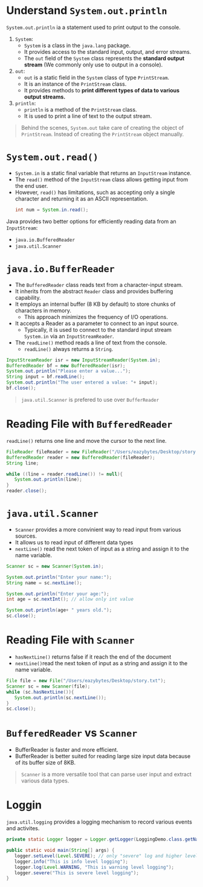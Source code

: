 # Understand `System.out.println`

`System.out.println` ia a statement used to print output to the console.
1. `System`: 
   - `System` is a class in the `java.lang` package.
   - It provides access to the standard input, output, and error streams.
   - The `out` field of the `System` class represents the **standard output stream** (We commonly only use to output in a console).
2. `out`:
   - `out` is a static field in the `System` class of type `PrintStream`.
   - It is an instance of the `PrintStream` class.
   - It provides methods to **print different types of data to various output streams.**
3. `println`: 
   - `println` is a method of the `PrintStream` class.
   - It is used to print a line of text to the output stream.

> Behind the scenes, `System.out` take care of creating the object of `PrintStream`. Instead of creating the `PrintStream` object manually.

# `System.out.read()`
- `System.in` is a static final variable that returns an `InputStream` instance.
- The `read()` method of the `InputStream` class allows getting input from the end user.
- However, `read()` has limitations, such as accepting only a single character and returning it as an ASCII representation.
   ```java
   int num = System.in.read();
   ```
Java provides two better options for efficiently reading data from an `InputStream`:
   - `java.io.BufferedReader`
   - `java.util.Scanner`

# `java.io.BufferReader`

- The `BufferedReader` class reads text from a character-input stream.
- It inherits from the abstract `Reader` class and provides buffering capability.
- It employs an internal buffer (8 KB by default) to store chunks of characters in memory.
   - This approach minimizes the frequency of I/O operations.
- It accepts a Reader as a parameter to connect to an input source.
   - Typically, it is used to connect to the standard input stream `System.in` via an `InputStreamReader`.
- The `readLine()` method reads a line of text from the console.
   - `readLine()` always returns a `String`.

```java
InputStreamReader isr = new InputStreamReader(System.in);
BufferedReader bf = new BufferedReader(isr);
System.out.println("Please enter a value...");
String input = bf.readLine();
System.out.println("The user entered a value: "+ input);
bf.close();
```

> `java.util.Scanner` is prefered to use over `BufferReader`

# Reading File with `BufferedReader`

`readLine()` returns one line and move the cursor to the next line.

```java
FileReader fileReader = new FileReader("/Users/eazybytes/Desktop/story.txt");
BufferedReader reader = new BufferedReader(fileReader);
String line;

while ((line = reader.readLine()) != null){
   System.out.println(line);
}
reader.close();
```

# `java.util.Scanner`

- `Scanner` provides a more convinient way to read input from various sources.
- It allows us to read input of different data types
- `nextLine()` read the next token of input as a string and assign it to the name variable.

```java
Scanner sc = new Scanner(System.in);

System.out.println("Enter your name:");
String name = sc.nextLine();

System.out.println("Enter your age:");
int age = sc.nextInt(); // allow only int value

System.out.println(age+ " years old.");
sc.close();
```

# Reading File with `Scanner`

- `hasNextLine()` returns false if it reach the end of the document
- `nextLine()`read the next token of input as a string and assign it to the name variable.

```java
File file = new File("/Users/eazybytes/Desktop/story.txt");
Scanner sc = new Scanner(file);
while (sc.hasNextLine()){
   System.out.println(sc.nextLine());
}
sc.close();
```

# `BufferedReader` vs `Scanner`

- BufferReader is faster and more efficient.
- BufferReader is better suited for reading large size input data because of its buffer size of 8KB.

> `Scanner` is a more versatile tool that can parse user input and extract various data types.

# Loggin

`java.util.logging` provides a logging mechanism to record various events and activites.

```java
private static Logger logger = Logger.getLogger(LoggingDemo.class.getName());

public static void main(String[] args) {
   logger.setLevel(Level.SEVERE); // only "severe" log and higher level will be display
   logger.info("This is info level logging");
   logger.log(Level.WARNING, "This is warning level logging");
   logger.severe("This is severe level logging");
}
```